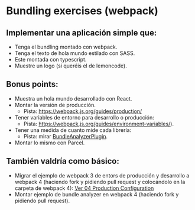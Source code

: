 # Bundling exercises (webpack)

## Implementar una aplicación simple que:
- Tenga el bundling montado con webpack.
- Tenga el texto de hola mundo estilado con SASS.
- Este montada con typescript.
- Muestre un logo (si queréis el de lemoncode).

## Bonus points:
- Muestra un hola mundo desarrollado con React.
- Montar la versión de producción.
    - Pista: https://webpack.js.org/guides/production/
- Tener variables de entorno para desarrollo o producción:
    - Pista: https://webpack.js.org/guides/environment-variables/).
- Tener una medida de cuanto mide cada librería:
    - Pista: mirar [BundleAnalyzerPlugin](https://www.npmjs.com/package/webpack-bundle-analyzer).
- Montar lo mismo con Parcel.

## También valdría como básico:
- Migrar el ejemplo de webpack 3 de entors de producción y desarrollo a webpack 4 (haciendo fork y pidiendo pull request y colocándolo en la carpeta de webpack 4): 
[Ver 04 Production Configuration](https://github.com/Lemoncode/webpack-by-sample/tree/master/__older_versions/version%203/03%20Environments/04%20Production%20Configuration)
- Montar ejemplo de bundle analyzer en webpack 4 (haciendo fork y pidiendo pull request).